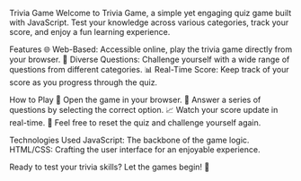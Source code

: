 Trivia Game
Welcome to Trivia Game, a simple yet engaging quiz game built with JavaScript. Test your knowledge across various categories, track your score, and enjoy a fun learning experience.

Features
🌐 Web-Based: Accessible online, play the trivia game directly from your browser.
🧠 Diverse Questions: Challenge yourself with a wide range of questions from different categories.
📊 Real-Time Score: Keep track of your score as you progress through the quiz.

How to Play
🚀 Open the game in your browser.
🧐 Answer a series of questions by selecting the correct option.
📈 Watch your score update in real-time.
🔄 Feel free to reset the quiz and challenge yourself again.

Technologies Used
JavaScript: The backbone of the game logic.
HTML/CSS: Crafting the user interface for an enjoyable experience.

Ready to test your trivia skills? Let the games begin! 🎉


